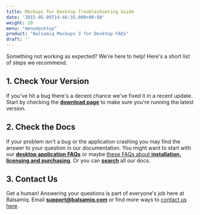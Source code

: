 ```yaml
---
title: Mockups for Desktop Troubleshooting Guide
date: '2015-05-09T14:46:35.000+00:00'
weight: 10
menu: "menudesktop"
product: "Balsamiq Mockups 3 for Desktop FAQs"
draft: ''
---
```

Something not working as expected? We're here to help! Here's a short list of steps we recommend.

## 1\. Check Your Version

If you've hit a bug there's a decent chance we've fixed it in a recent update. Start by checking the [**download page**](https://balsamiq.com/download/) to make sure you're running the latest version.

## 2\. Check the Docs

If your problem isn't a bug or the application crashing you may find the answer to your question in our documentation. You might want to start with our [**desktop application FAQs**](https://docs.balsamiq.com/desktop/) or maybe [these FAQs about **installation, licensing and purchasing**](/). Or you can [**search**](https://balsamiq.com/search/) all our docs.

## 3\. Contact Us

Get a human! Answering your questions is part of everyone's job here at Balsamiq. Email [**support@balsamiq.com**](mailto:support@balsamiq.com) or find more ways to [contact us here](https://balsamiq.com/company/#contact).
